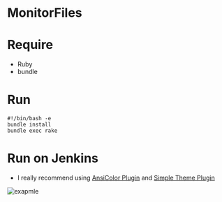 # MonitorFiles

# Require

+ Ruby
+ bundle

# Run

```
#!/bin/bash -e
bundle install
bundle exec rake
```

# Run on Jenkins

+ I really recommend using [AnsiColor Plugin](https://github.com/jenkinsci/ansicolor-plugin) and [Simple Theme Plugin](https://github.com/jenkinsci/simple-theme-plugin)

![exapmle](https://raw.githubusercontent.com/wiki/toshihirock/MonitorFiles/images/jenkins-job.png)
